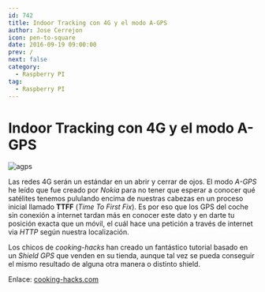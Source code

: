 ```yaml
---
id: 742
title: Indoor Tracking con 4G y el modo A-GPS
author: Jose Cerrejon
icon: pen-to-square
date: 2016-09-19 09:00:00
prev: /
next: false
category:
  - Raspberry PI
tag:
  - Raspberry PI
---
```


# Indoor Tracking con 4G y el modo A-GPS

![agps](/images/2016/09/agps.png)

Las redes 4G serán un estándar en un abrir y cerrar de ojos. El modo *A-GPS* he leído que fue creado por *Nokia* para no tener que esperar a conocer qué satélites tenemos pululando encima de nuestras cabezas en un proceso inicial llamado **TTFF** (*Time To First Fix*). Es por eso que los GPS del coche sin conexión a internet tardan más en conocer este dato y en darte tu posición exacta que un móvil, el cuál hace una petición a través de internet via *HTTP* según nuestra localización.

Los chicos de *cooking-hacks* han creado un fantástico tutorial basado en un *Shield GPS* que venden en su tienda, aunque tal vez se pueda conseguir el mismo resultado de alguna otra manera o distinto shield.

Enlace: [cooking-hacks.com](https://www.cooking-hacks.com/blog/indoor-tracking-using-4g-and-a-gps-mode-with-arduino-and-raspberry-pi-geo-location/)